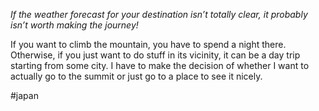 _If the weather forecast for your destination isn’t totally clear, it probably isn’t worth making the journey!_

If you want to climb the mountain, you have to spend a night there. Otherwise, if you just want to do stuff in its vicinity, it can be a day trip starting from some city. I have to make the decision of whether I want to actually go to the summit or just go to a place to see it nicely.

#japan

